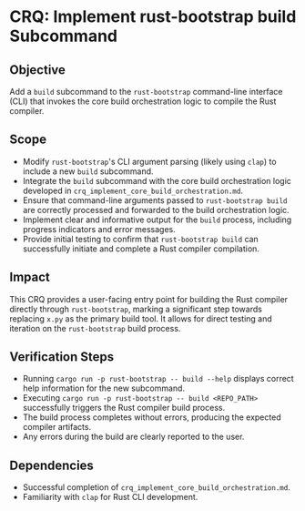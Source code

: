 # CRQ: Implement rust-bootstrap build Subcommand

## Objective
Add a `build` subcommand to the `rust-bootstrap` command-line interface (CLI) that invokes the core build orchestration logic to compile the Rust compiler.

## Scope
*   Modify `rust-bootstrap`'s CLI argument parsing (likely using `clap`) to include a new `build` subcommand.
*   Integrate the `build` subcommand with the core build orchestration logic developed in `crq_implement_core_build_orchestration.md`.
*   Ensure that command-line arguments passed to `rust-bootstrap build` are correctly processed and forwarded to the build orchestration logic.
*   Implement clear and informative output for the `build` process, including progress indicators and error messages.
*   Provide initial testing to confirm that `rust-bootstrap build` can successfully initiate and complete a Rust compiler compilation.

## Impact
This CRQ provides a user-facing entry point for building the Rust compiler directly through `rust-bootstrap`, marking a significant step towards replacing `x.py` as the primary build tool. It allows for direct testing and iteration on the `rust-bootstrap` build process.

## Verification Steps
*   Running `cargo run -p rust-bootstrap -- build --help` displays correct help information for the new subcommand.
*   Executing `cargo run -p rust-bootstrap -- build <REPO_PATH>` successfully triggers the Rust compiler build process.
*   The build process completes without errors, producing the expected compiler artifacts.
*   Any errors during the build are clearly reported to the user.

## Dependencies
*   Successful completion of `crq_implement_core_build_orchestration.md`.
*   Familiarity with `clap` for Rust CLI development.
